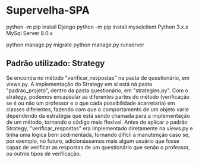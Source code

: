 # Supervelha-SPA

python -m pip install Django
python -m pip install mysqlclient
Python 3.x.x
MySql Server 8.0.x

python manage.py migrate
python manage.py runserver

## Padrão utilizado: Strategy
Se encontra no método "verificar_respostas" na pasta de questionário, em views.py. A implementação do Strategy em sí está ná pasta "padrao_projeto", dentro da pasta questionário, em "strategies.py".
Com o strategy, podemos encapsular as diferentes partes do método (verificação se é ou não um professor e o que cada possibilidade acarretaria) em classes diferentes, fazendo com que o comportamento de um objeto varie dependendo da estratégia que está sendo chamada para a implementação de um método, tornando o código mais flexível.
Antes de aplicar o padrão Strategy, "verificar_respostas" era implementado diretamente na views.py e tinha uma lógica bem sedimentada, tornando difícil a manutenção caso se, por exemplo, no futuro, adicionássemos mais algum usuário que fosse capaz de verificar as respostas de um questionário que senão o professor, ou outros tipos de verificação.
